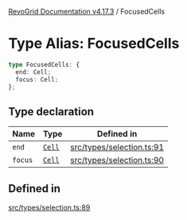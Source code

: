 [RevoGrid Documentation v4.17.3](README.md) / FocusedCells

# Type Alias: FocusedCells

```ts
type FocusedCells: {
  end: Cell;
  focus: Cell;
};
```

## Type declaration

| Name | Type | Defined in |
| ------ | ------ | ------ |
| `end` | [`Cell`](Interface.Cell.md) | [src/types/selection.ts:91](https://github.com/revolist/revogrid/blob/2ad9a56a428342a01bbb7a115a581a401dbe3fef/src/types/selection.ts#L91) |
| `focus` | [`Cell`](Interface.Cell.md) | [src/types/selection.ts:90](https://github.com/revolist/revogrid/blob/2ad9a56a428342a01bbb7a115a581a401dbe3fef/src/types/selection.ts#L90) |

## Defined in

[src/types/selection.ts:89](https://github.com/revolist/revogrid/blob/2ad9a56a428342a01bbb7a115a581a401dbe3fef/src/types/selection.ts#L89)
